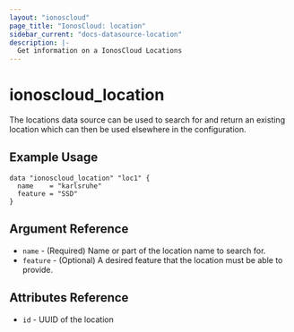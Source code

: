 ```yaml
---
layout: "ionoscloud"
page_title: "IonosCloud: location"
sidebar_current: "docs-datasource-location"
description: |-
  Get information on a IonosCloud Locations
---
```


# ionoscloud\_location

The locations data source can be used to search for and return an existing location which can then be used elsewhere in the configuration.

## Example Usage

```hcl
data "ionoscloud_location" "loc1" {
  name    = "karlsruhe"
  feature = "SSD"
}
```

## Argument Reference

 * `name` - (Required) Name or part of the location name to search for.
 * `feature` - (Optional) A desired feature that the location must be able to provide.

## Attributes Reference

 * `id` - UUID of the location
